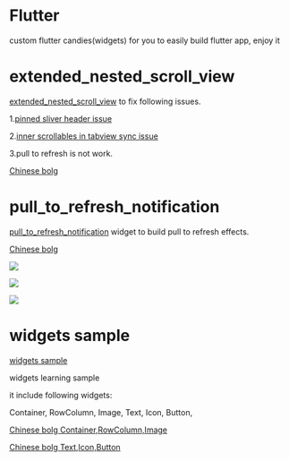 # Flutter 
custom flutter candies(widgets) for you to easily build flutter app, enjoy it  

# extended_nested_scroll_view

[extended_nested_scroll_view](https://github.com/zmtzawqlp/Flutter/tree/master/extended_nested_scroll_view) to fix following issues.

1.[pinned sliver header issue](https://github.com/flutter/flutter/issues/22393)

2.[inner scrollables in tabview sync issue](https://github.com/flutter/flutter/issues/21868)

3.pull to refresh is not work.

[Chinese bolg](https://juejin.im/post/5bea43ade51d45544844010a)


# pull_to_refresh_notification

[pull_to_refresh_notification](https://github.com/zmtzawqlp/Flutter/tree/master/pull_to_refresh_notification) widget to build  pull to refresh effects.

[Chinese bolg](https://juejin.im/post/5bebcc44f265da61682aedb8)

![](https://github.com/zmtzawqlp/Flutter/blob/master/gif/PullToRefreshAppbar.gif)

![](https://github.com/zmtzawqlp/Flutter/blob/master/gif/PullToRefreshHeader.gif)

![](https://github.com/zmtzawqlp/Flutter/blob/master/gif/PullToRefreshImage.gif)


# widgets sample

[widgets sample](https://github.com/zmtzawqlp/Flutter/tree/master/widgets_sample)

widgets learning sample

it include following widgets:

  Container,
  RowColumn,
  Image,
  Text,
  Icon,
  Button,

[Chinese bolg   Container,RowColumn,Image](https://juejin.im/post/5bdfd278e51d45783a42bd3c)

[Chinese bolg   Text,Icon,Button](https://juejin.im/post/5bdfd9ee518825170b10151b)





